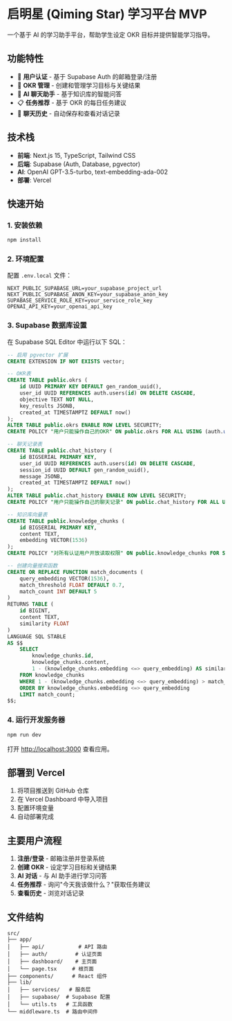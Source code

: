 # 启明星 (Qiming Star) 学习平台 MVP

一个基于 AI 的学习助手平台，帮助学生设定 OKR 目标并提供智能学习指导。

## 功能特性

- 🔐 **用户认证** - 基于 Supabase Auth 的邮箱登录/注册
- 🎯 **OKR 管理** - 创建和管理学习目标与关键结果
- 🤖 **AI 聊天助手** - 基于知识库的智能问答
- 📋 **任务推荐** - 基于 OKR 的每日任务建议
- 💾 **聊天历史** - 自动保存和查看对话记录

## 技术栈

- **前端**: Next.js 15, TypeScript, Tailwind CSS
- **后端**: Supabase (Auth, Database, pgvector)
- **AI**: OpenAI GPT-3.5-turbo, text-embedding-ada-002
- **部署**: Vercel

## 快速开始

### 1. 安装依赖

```bash
npm install
```

### 2. 环境配置

配置 `.env.local` 文件：

```env
NEXT_PUBLIC_SUPABASE_URL=your_supabase_project_url
NEXT_PUBLIC_SUPABASE_ANON_KEY=your_supabase_anon_key
SUPABASE_SERVICE_ROLE_KEY=your_service_role_key
OPENAI_API_KEY=your_openai_api_key
```

### 3. Supabase 数据库设置

在 Supabase SQL Editor 中运行以下 SQL：

```sql
-- 启用 pgvector 扩展
CREATE EXTENSION IF NOT EXISTS vector;

-- OKR表
CREATE TABLE public.okrs (
    id UUID PRIMARY KEY DEFAULT gen_random_uuid(),
    user_id UUID REFERENCES auth.users(id) ON DELETE CASCADE,
    objective TEXT NOT NULL,
    key_results JSONB,
    created_at TIMESTAMPTZ DEFAULT now()
);
ALTER TABLE public.okrs ENABLE ROW LEVEL SECURITY;
CREATE POLICY "用户只能操作自己的OKR" ON public.okrs FOR ALL USING (auth.uid() = user_id);

-- 聊天记录表
CREATE TABLE public.chat_history (
    id BIGSERIAL PRIMARY KEY,
    user_id UUID REFERENCES auth.users(id) ON DELETE CASCADE,
    session_id UUID DEFAULT gen_random_uuid(),
    message JSONB,
    created_at TIMESTAMPTZ DEFAULT now()
);
ALTER TABLE public.chat_history ENABLE ROW LEVEL SECURITY;
CREATE POLICY "用户只能操作自己的聊天记录" ON public.chat_history FOR ALL USING (auth.uid() = user_id);

-- 知识库向量表
CREATE TABLE public.knowledge_chunks (
    id BIGSERIAL PRIMARY KEY,
    content TEXT,
    embedding VECTOR(1536)
);
CREATE POLICY "对所有认证用户开放读取权限" ON public.knowledge_chunks FOR SELECT USING (auth.role() = 'authenticated');

-- 创建向量搜索函数
CREATE OR REPLACE FUNCTION match_documents (
    query_embedding VECTOR(1536),
    match_threshold FLOAT DEFAULT 0.7,
    match_count INT DEFAULT 5
)
RETURNS TABLE (
    id BIGINT,
    content TEXT,
    similarity FLOAT
)
LANGUAGE SQL STABLE
AS $$
    SELECT
        knowledge_chunks.id,
        knowledge_chunks.content,
        1 - (knowledge_chunks.embedding <=> query_embedding) AS similarity
    FROM knowledge_chunks
    WHERE 1 - (knowledge_chunks.embedding <=> query_embedding) > match_threshold
    ORDER BY knowledge_chunks.embedding <=> query_embedding
    LIMIT match_count;
$$;
```

### 4. 运行开发服务器

```bash
npm run dev
```

打开 [http://localhost:3000](http://localhost:3000) 查看应用。

## 部署到 Vercel

1. 将项目推送到 GitHub 仓库
2. 在 Vercel Dashboard 中导入项目
3. 配置环境变量
4. 自动部署完成

## 主要用户流程

1. **注册/登录** - 邮箱注册并登录系统
2. **创建 OKR** - 设定学习目标和关键结果
3. **AI 对话** - 与 AI 助手进行学习问答
4. **任务推荐** - 询问"今天我该做什么？"获取任务建议
5. **查看历史** - 浏览对话记录

## 文件结构

```
src/
├── app/
│   ├── api/           # API 路由
│   ├── auth/         # 认证页面
│   ├── dashboard/    # 主页面
│   └── page.tsx     # 根页面
├── components/      # React 组件
├── lib/
│   ├── services/   # 服务层
│   ├── supabase/  # Supabase 配置
│   └── utils.ts   # 工具函数
└── middleware.ts  # 路由中间件
```
